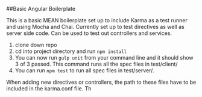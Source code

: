 ##Basic Angular Boilerplate

This is a basic MEAN boilerplate set up to include Karma as a test runner and using Mocha and Chai. Currently set up to test directives as well as server side code. Can be used to test out controllers and services.

1. clone down repo
2. cd into project directory and run ```npm install```
3. You can now run ```gulp unit``` from your command line and it should show 3 of 3 passed. This command runs all the spec files in test/client/
4. You can run ```npm test``` to run all spec files in test/server/.

When adding new directives or controllers, the path to these files have to be included in the karma.conf file. Th
